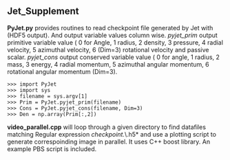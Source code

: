 ## Jet_Supplement
**PyJet.py** provides routines to read checkpoint file generated by Jet with (HDF5 output). And output variable values column wise. *pyjet_prim* output primitive variable value ( 0 for Angle, 1 radius, 2 density, 3 pressure, 4 radial velocity, 5 azimuthal velocity, 6 (Dim=3) rotational velocity and passive scalar. *pyjet_cons* output conserved variable value ( 0 for angle, 1 radius, 2 mass, 3 energy, 4 radial momentum, 5 azimuthal angular momentum, 6 rotational angular momentum (Dim=3). 
```
>>> import PyJet
>>> import sys
>>> filename = sys.argv[1]
>>> Prim = PyJet.pyjet_prim(filename)
>>> Cons = PyJet.pyjet_cons(filename, Dim=3)
>>> Den = np.array(Prim[:,2])
```


**video_parallel.cpp** will loop through a given directory to find datafiles matching Regular expression *checkpoint.*\\.h5* and use a plotting script to generate correspoinding image in parallel. It uses C++ boost library. An example PBS script is included. 






